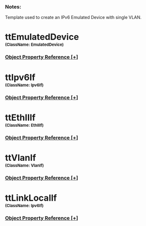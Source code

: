 
<script src="https://cdnjs.cloudflare.com/ajax/libs/d3/3.5.5/d3.min.js"></script>
<script type="text/javascript">
<!--
    function toggle_visibility(id) {
       var e = document.getElementById(id);
       var caption = document.getElementById(id + '.h3link');
       var text = caption.innerHTML
       if(e.style.display == 'block')
       {
          e.style.display = 'none';
          caption.innerHTML = text.replace('[-]', '[+]');
       }
       else
       {
          e.style.display = 'block';
          caption.innerHTML = text.replace('[+]', '[-]');
       }
    }
//!-->
</script>
<script type="text/javascript">
    var margin = {top: 20, right: 120, bottom: 20, left: 120},
        width = 960 - margin.right - margin.left,
        height = 800 - margin.top - margin.bottom;

    // var orientations = {
    //   "top-to-bottom": {
    //     size: [width, height],
    //     x: function(d) { return d.x; },
    //     y: function(d) { return d.y; }
    //   },
    //   "right-to-left": {
    //     size: [height, width],
    //     x: function(d) { return width - d.y; },
    //     y: function(d) { return d.x; }
    //   },
    //   "bottom-to-top": {
    //     size: [width, height],
    //     x: function(d) { return d.x; },
    //     y: function(d) { return height - d.y; }
    //   },
    //   "left-to-right": {
    //     size: [height, width],
    //     x: function(d) { return d.y; },
    //     y: function(d) { return d.x; }
    //   }
    // };

    var i = 0,
        duration = 750,
        root;

    var tree = d3.layout.tree()
        .size([width, height]);

    var diagonal = d3.svg.diagonal()
        .projection(function(d) { return [d.y, d.x]; });

    var svg = d3.select("body").append("svg")
        .attr("width", width + margin.right + margin.left)
        .attr("height", height + margin.top + margin.bottom)
      .append("g")
        .attr("transform", "translate(" + margin.left + "," + margin.top + ")");

    d3.json("./dmMap.json", function(error, flare) {
      if (error) throw error;

      root = flare;
      root.x0 = height / 2;
      root.y0 = 0;

      function collapse(d) {
        if (d.children) {
          d._children = d.children;
          d._children.forEach(collapse);
          d.children = null;
        }
      }

      root.children.forEach(collapse);
      update(root);
    });

    d3.select(self.frameElement).style("height", "800px");

    function update(source) {

      // Compute the new tree layout.
      var nodes = tree.nodes(root).reverse(),
          links = tree.links(nodes);

      // Normalize for fixed-depth.
      nodes.forEach(function(d) { d.y = d.depth * 180; });

      // Update the nodes
      var node = svg.selectAll("g.node")
          .data(nodes, function(d) { return d.id || (d.id = ++i); });

      // Enter any new nodes at the parent's previous position.
      var nodeEnter = node.enter().append("g")
          .attr("class", "node")
          .attr("transform", function(d) { return "translate(" + source.y0 + "," + source.x0 + ")"; })
          .on("click", click);

      nodeEnter.append("circle")
          .attr("r", 10)
          .style("fill", function(d) { return d._children ? "lightsteelblue" : "#fff"; });

      nodeEnter.append("a")
          .attr("xlink:href", function(d) { return d.url; })
          .append("text")
            .attr("x", function(d) { return d.children || d._children ? -10 : 10; })
            .attr("dy", ".35em")
            .attr("text-anchor", function(d) { return d.children || d._children ? "end" : "start"; })
            .text(function(d) { return d.name; })
            .style("fill-opacity", 1e-6);

      // Transition nodes to their new position.
      var nodeUpdate = node.transition()
          .duration(duration)
          .attr("transform", function(d) { return "translate(" + d.y + "," + d.x + ")"; });

      nodeUpdate.select("circle")
          .attr("r", 4.5)
          .style("fill", function(d) { return d._children ? "lightsteelblue" : "#fff"; });

      nodeUpdate.select("text")
          .style("fill-opacity", 1);

      // Transition exiting nodes to the parent's new position.
      var nodeExit = node.exit().transition()
          .duration(duration)
          .attr("transform", function(d) { return "translate(" + source.y + "," + source.x + ")"; })
          .remove();

      nodeExit.select("circle")
          .attr("r", 1e-6);

      nodeExit.select("text")
          .style("fill-opacity", 1e-6);

      // Update the links
      var link = svg.selectAll("path.link")
          .data(links, function(d) { return d.target.id; });

      // Enter any new links at the parent's previous position.
      link.enter().insert("path", "g")
          .attr("class", "link")
          .attr("d", function(d) {
            var o = {x: source.x0, y: source.y0};
            return diagonal({source: o, target: o});
          });

      // Transition links to their new position.
      link.transition()
          .duration(duration)
          .attr("d", diagonal);

      // Transition exiting nodes to the parent's new position.
      link.exit().transition()
          .duration(duration)
          .attr("d", function(d) {
            var o = {x: source.x, y: source.y};
            return diagonal({source: o, target: o});
          })
          .remove();

      // Stash the old positions for transition.
      nodes.forEach(function(d) {
        d.x0 = d.x;
        d.y0 = d.y;
      });
    }

    // Toggle children on click.
    function click(d) {
      if (d.children) {
        d._children = d.children;
        d.children = null;
      } else {
        d.children = d._children;
        d._children = null;
      }
      update(d);
    }
//-->
</script><h3>Notes:</h3>


Template used to create an IPv6 Emulated Device with single VLAN.




# ttEmulatedDevice<br><font size="2">(ClassName:  EmulatedDevice)</font><h3><a id="ttEmulatedDevice.h3link" href="JavaScript:;" onclick="toggle_visibility('ttEmulatedDevice');">Object Property Reference [+]</a></h3>

<div class="section" style="display:none;" id="ttEmulatedDevice"><table><tr><th>Property</th><th>Value</th></tr><tr><td>RouterId</td><td>192.0.0.1</td></tr><tr><td>RouterIdStep</td><td>0.0.0.1</td></tr><tr><td>Name</td><td>Device 1</td></tr><tr><td>LocalActive</td><td>TRUE</td></tr><tr><td>EnablePingResponse</td><td>FALSE</td></tr><tr><td>DeviceCount</td><td>1</td></tr><tr><td>serializationBase</td><td>true</td></tr><tr><td>Ipv6RouterIdStep</td><td>::1</td></tr><tr><td>Active</td><td>TRUE</td></tr><tr><td>Ipv6RouterId</td><td>2000::1</td></tr><tr><td>id</td><td>4690</td></tr></table></div>

# ttIpv6If<br><font size="2">(ClassName:  Ipv6If)</font><h3><a id="ttIpv6If.h3link" href="JavaScript:;" onclick="toggle_visibility('ttIpv6If');">Object Property Reference [+]</a></h3>

<div class="section" style="display:none;" id="ttIpv6If"><table><tr><th>Property</th><th>Value</th></tr><tr><td>SkipReserved</td><td>FALSE</td></tr><tr><td>TrafficClass</td><td>0</td></tr><tr><td>GatewayMacResolver</td><td>default</td></tr><tr><td>IfCountPerLowerIf</td><td>1</td></tr><tr><td>GatewayRepeatCount</td><td>0</td></tr><tr><td>id</td><td>4691</td></tr><tr><td>GatewayList</td><td></td></tr><tr><td>ResolveGatewayMac</td><td>TRUE</td></tr><tr><td>NeedsAuthentication</td><td>FALSE</td></tr><tr><td>LocalActive</td><td>TRUE</td></tr><tr><td>IsLoopbackIf</td><td>FALSE</td></tr><tr><td>IsDecorated</td><td>FALSE</td></tr><tr><td>GatewayMac</td><td>00:00:01:00:00:01</td></tr><tr><td>Address</td><td>2001::2</td></tr><tr><td>UseIpAddrRangeSettingsForGateway</td><td>FALSE</td></tr><tr><td>AddrList</td><td></td></tr><tr><td>AddrStep</td><td>::1</td></tr><tr><td>Name</td><td>IPv6 13</td></tr><tr><td>AllocateEui64LinkLocalAddress</td><td>FALSE</td></tr><tr><td>IfRecycleCount</td><td>0</td></tr><tr><td>GatewayRecycleCount</td><td>0</td></tr><tr><td>IsDirectlyConnected</td><td>TRUE</td></tr><tr><td>AddrRepeatCount</td><td>0</td></tr><tr><td>IsRange</td><td>TRUE</td></tr><tr><td>AddrResolver</td><td>default</td></tr><tr><td>HopLimit</td><td>255</td></tr><tr><td>FlowLabel</td><td>7</td></tr><tr><td>EnableGatewayLearning</td><td>FALSE</td></tr><tr><td>AddrStepMask</td><td>ffff:ffff:ffff:ffff:ffff:ffff:ffff:ffff</td></tr><tr><td>UsePortDefaultIpv6Gateway</td><td>FALSE</td></tr><tr><td>GatewayStep</td><td>::</td></tr><tr><td>PrefixLength</td><td>64</td></tr><tr><td>Gateway</td><td>2001::1</td></tr><tr><td>Active</td><td>TRUE</td></tr></table></div>

# ttEthIIIf<br><font size="2">(ClassName:  EthIIIf)</font><h3><a id="ttEthIIIf.h3link" href="JavaScript:;" onclick="toggle_visibility('ttEthIIIf');">Object Property Reference [+]</a></h3>

<div class="section" style="display:none;" id="ttEthIIIf"><table><tr><th>Property</th><th>Value</th></tr><tr><td>SourceMac</td><td>00:10:94:00:00:01</td></tr><tr><td>Name</td><td>EthernetII 30</td></tr><tr><td>IfRecycleCount</td><td>0</td></tr><tr><td>IsDirectlyConnected</td><td>TRUE</td></tr><tr><td>IfCountPerLowerIf</td><td>1</td></tr><tr><td>IsRange</td><td>TRUE</td></tr><tr><td>id</td><td>4693</td></tr><tr><td>IsDecorated</td><td>FALSE</td></tr><tr><td>SrcMacStepMask</td><td>00:00:ff:ff:ff:ff</td></tr><tr><td>SrcMacRepeatCount</td><td>0</td></tr><tr><td>LocalActive</td><td>TRUE</td></tr><tr><td>IsLoopbackIf</td><td>FALSE</td></tr><tr><td>SrcMacList</td><td></td></tr><tr><td>Authenticator</td><td>default</td></tr><tr><td>UseDefaultPhyMac</td><td>FALSE</td></tr><tr><td>Active</td><td>TRUE</td></tr><tr><td>SrcMacStep</td><td>00:00:00:00:00:01</td></tr></table></div>

# ttVlanIf<br><font size="2">(ClassName:  VlanIf)</font><h3><a id="ttVlanIf.h3link" href="JavaScript:;" onclick="toggle_visibility('ttVlanIf');">Object Property Reference [+]</a></h3>

<div class="section" style="display:none;" id="ttVlanIf"><table><tr><th>Property</th><th>Value</th></tr><tr><td>Name</td><td>VLAN 2</td></tr><tr><td>Tpid</td><td>33024</td></tr><tr><td>IfRecycleCount</td><td>0</td></tr><tr><td>Priority</td><td>7</td></tr><tr><td>IsDirectlyConnected</td><td>TRUE</td></tr><tr><td>VlanId</td><td>100</td></tr><tr><td>IfCountPerLowerIf</td><td>1</td></tr><tr><td>IsRange</td><td>TRUE</td></tr><tr><td>id</td><td>4692</td></tr><tr><td>IdResolver</td><td>default</td></tr><tr><td>IdList</td><td></td></tr><tr><td>Cfi</td><td>0</td></tr><tr><td>IdStep</td><td>0</td></tr><tr><td>LocalActive</td><td>TRUE</td></tr><tr><td>IsLoopbackIf</td><td>FALSE</td></tr><tr><td>IsDecorated</td><td>FALSE</td></tr><tr><td>Active</td><td>TRUE</td></tr><tr><td>IdRepeatCount</td><td>0</td></tr></table></div>

# ttLinkLocalIf<br><font size="2">(ClassName:  Ipv6If)</font><h3><a id="ttLinkLocalIf.h3link" href="JavaScript:;" onclick="toggle_visibility('ttLinkLocalIf');">Object Property Reference [+]</a></h3>

<div class="section" style="display:none;" id="ttLinkLocalIf"><table><tr><th>Property</th><th>Value</th></tr><tr><td>SkipReserved</td><td>FALSE</td></tr><tr><td>TrafficClass</td><td>0</td></tr><tr><td>GatewayMacResolver</td><td>default</td></tr><tr><td>IfCountPerLowerIf</td><td>1</td></tr><tr><td>GatewayRepeatCount</td><td>0</td></tr><tr><td>id</td><td>4694</td></tr><tr><td>GatewayList</td><td></td></tr><tr><td>ResolveGatewayMac</td><td>TRUE</td></tr><tr><td>NeedsAuthentication</td><td>FALSE</td></tr><tr><td>LocalActive</td><td>TRUE</td></tr><tr><td>IsLoopbackIf</td><td>FALSE</td></tr><tr><td>IsDecorated</td><td>FALSE</td></tr><tr><td>GatewayMac</td><td>00:00:01:00:00:01</td></tr><tr><td>Address</td><td>fe80::1</td></tr><tr><td>UseIpAddrRangeSettingsForGateway</td><td>FALSE</td></tr><tr><td>AddrList</td><td></td></tr><tr><td>AddrStep</td><td>::1</td></tr><tr><td>Name</td><td>IPv6 14</td></tr><tr><td>AllocateEui64LinkLocalAddress</td><td>FALSE</td></tr><tr><td>IfRecycleCount</td><td>0</td></tr><tr><td>GatewayRecycleCount</td><td>0</td></tr><tr><td>IsDirectlyConnected</td><td>TRUE</td></tr><tr><td>AddrRepeatCount</td><td>0</td></tr><tr><td>IsRange</td><td>TRUE</td></tr><tr><td>AddrResolver</td><td>default</td></tr><tr><td>HopLimit</td><td>255</td></tr><tr><td>FlowLabel</td><td>7</td></tr><tr><td>EnableGatewayLearning</td><td>FALSE</td></tr><tr><td>AddrStepMask</td><td>ffff:ffff:ffff:ffff:ffff:ffff:ffff:ffff</td></tr><tr><td>UsePortDefaultIpv6Gateway</td><td>FALSE</td></tr><tr><td>GatewayStep</td><td>::</td></tr><tr><td>PrefixLength</td><td>64</td></tr><tr><td>Gateway</td><td>::</td></tr><tr><td>Active</td><td>TRUE</td></tr></table></div>